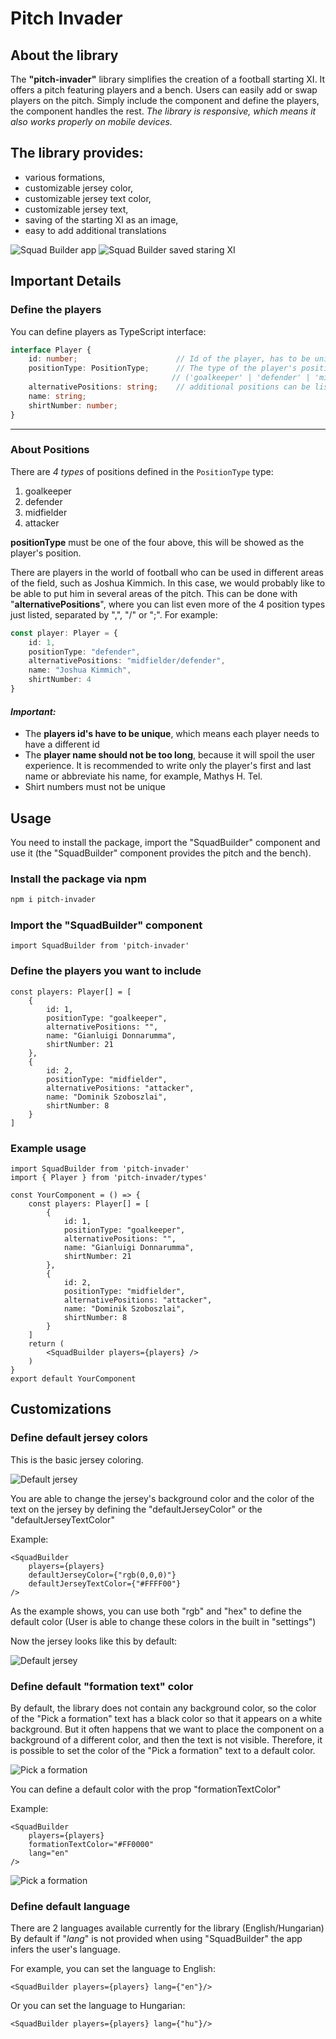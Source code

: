 # Pitch Invader

## About the library
The **"pitch-invader"** library simplifies the creation of a football starting XI. It offers a pitch featuring players and a bench. Users can easily add or swap players on the pitch. Simply include the component and define the players, the component handles the rest. *The library is responsive, which means it also works properly on mobile devices.*

## The library provides:
* various formations,
* customizable jersey color,
* customizable jersey text color,
* customizable jersey text,
* saving of the starting XI as an image,
* easy to add additional translations

![Squad Builder app](./images/squad_builder.jpg)
![Squad Builder saved staring XI](./images/squad_builder2.png)

## **Important Details**
### Define the players

You can define players as TypeScript interface:
```typescript
interface Player {
    id: number;                      // Id of the player, has to be unique
    positionType: PositionType;      // The type of the player's position
                                    // ('goalkeeper' | 'defender' | 'midfielder' | 'attacker')
    alternativePositions: string;    // additional positions can be listed separated by ", "/" or ";"
    name: string;
    shirtNumber: number;
}
```
<hr>

### **About Positions**
There are *4 types* of positions defined in the `PositionType` type: 
1. goalkeeper
2. defender
3. midfielder
4. attacker

**positionType** must be one of the four above, this will be showed as the player's position.

There are players in the world of football who can be used in different areas of the field, such as Joshua Kimmich. In this case, we would probably like to be able to put him in several areas of the pitch. This can be done with "**alternativePositions**", where you can list even more of the 4 position types just listed, separated by ",", "/" or ";". For example: 
```typescript
const player: Player = {
    id: 1,
    positionType: "defender",
    alternativePositions: "midfielder/defender",
    name: "Joshua Kimmich",
    shirtNumber: 4
}
```

#### ***Important:***
* The **players id's have to be unique**, which means each player needs to have a different id
* The **player name should not be too long**, because it will spoil the user experience. It is recommended to write only the player's first and last name or abbreviate his name, for example, Mathys H. Tel.
* Shirt numbers must not be unique

## **Usage**
You need to install the package, import the "SquadBuilder" component and use it (the "SquadBuilder" component provides the pitch and the bench).

### Install the package via npm
```bash
npm i pitch-invader
```

### Import the "SquadBuilder" component
```tsx
import SquadBuilder from 'pitch-invader'
```

### Define the players you want to include
```tsx
const players: Player[] = [
    {
        id: 1,
        positionType: "goalkeeper",
        alternativePositions: "",
        name: "Gianluigi Donnarumma",
        shirtNumber: 21
    },
    {
        id: 2,
        positionType: "midfielder",
        alternativePositions: "attacker",
        name: "Dominik Szoboszlai",
        shirtNumber: 8
    }
]
```

### Example usage
```tsx
import SquadBuilder from 'pitch-invader'
import { Player } from 'pitch-invader/types'

const YourComponent = () => {
    const players: Player[] = [
        {
            id: 1,
            positionType: "goalkeeper",
            alternativePositions: "",
            name: "Gianluigi Donnarumma",
            shirtNumber: 21
        },
        {
            id: 2,
            positionType: "midfielder",
            alternativePositions: "attacker",
            name: "Dominik Szoboszlai",
            shirtNumber: 8
        }
    ]
    return (
        <SquadBuilder players={players} />
    )
}
export default YourComponent
```

## Customizations

### **Define default jersey colors**
This is the basic jersey coloring.

![Default jersey](./images/deafultJersey.jpg)

You are able to change the jersey's background color and the color of the text on the jersey by defining the "defaultJerseyColor" or the "defaultJerseyTextColor"

Example:
```tsx
<SquadBuilder 
    players={players} 
    defaultJerseyColor={"rgb(0,0,0)"} 
    defaultJerseyTextColor={"#FFFF00"}
/>
```
As the example shows, you can use both "rgb" and "hex" to define the default color
(User is able to change these colors in the built in "settings")

Now the jersey looks like this by default:

![Default jersey](./images/deafultJersey2.jpg)

### **Define default "formation text" color**
By default, the library does not contain any background color, so the color of the "Pick a formation" text has a black color so that it appears on a white background. But it often happens that we want to place the component on a background of a different color, and then the text is not visible. Therefore, it is possible to set the color of the "Pick a formation" text to a default color.

![Pick a formation](./images/pickFormation.jpg)

You can define a default color with the prop "formationTextColor"

Example: 
```tsx
<SquadBuilder 
    players={players} 
    formationTextColor="#FF0000" 
    lang="en"
/>
```
![Pick a formation](./images/pickFormationRed.jpg)

### **Define default language**
There are 2 languages available currently for the library (English/Hungarian)
By default if "*lang*" is not provided when using "SquadBuilder" the app infers the user's language.

For example, you can set the language to English:
```tsx
<SquadBuilder players={players} lang={"en"}/>
```
Or you can set the language to Hungarian:

```tsx
<SquadBuilder players={players} lang={"hu"}/>
```
